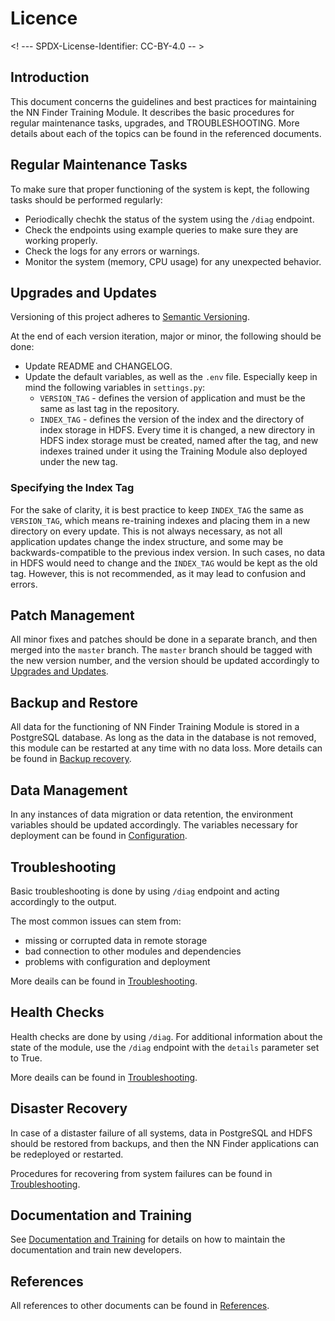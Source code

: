 # Licence

<! --- SPDX-License-Identifier: CC-BY-4.0  -- >

## Introduction

This document concerns the guidelines and best practices for maintaining the NN Finder Training Module. It describes the basic procedures for regular maintenance tasks, upgrades, and TROUBLESHOOTING. More details about each of the topics can be found in the referenced documents.

## Regular Maintenance Tasks

To make sure that proper functioning of the system is kept, the following tasks should be performed regularly:
- Periodically chechk the status of the system using the `/diag` endpoint.
- Check the endpoints using example queries to make sure they are working properly.
- Check the logs for any errors or warnings.
- Monitor the system (memory, CPU usage) for any unexpected behavior.

## Upgrades and Updates

Versioning of this project adheres to [Semantic Versioning](https://semver.org/spec/v2.0.0.html).

At the end of each version iteration, major or minor, the following should be done:
- Update README and CHANGELOG.
- Update the default variables, as well as the `.env` file. Especially keep in mind the following variables in `settings.py`:
  - `VERSION_TAG` - defines the version of application and must be the same as last tag in the repository.
  - `INDEX_TAG` - defines the version of the index and the directory of index storage in HDFS. Every time it is changed, a new directory in HDFS index storage must be created, named after the tag, and new indexes trained under it using the Training Module also deployed under the new tag.

### Specifying the Index Tag
  For the sake of clarity, it is best practice to keep `INDEX_TAG` the same as `VERSION_TAG`, which means re-training indexes and placing them in a new directory on every update. This is not always necessary, as not all application updates change the index structure, and some may be backwards-compatible to the previous index version. In such cases, no data in HDFS would need to change and the `INDEX_TAG` would be kept as the old tag. However, this is not recommended, as it may lead to confusion and errors.

## Patch Management

All minor fixes and patches should be done in a separate branch, and then merged into the `master` branch. The `master` branch should be tagged with the new version number, and the version should be updated accordingly to [Upgrades and Updates](#upgrades-and-updates).

## Backup and Restore

All data for the functioning of NN Finder Training Module is stored in a PostgreSQL database. As long as the data in the database is not removed, this module can be restarted at any time with no data loss. More details can be found in [Backup recovery](backup_recovery.md).

## Data Management

In any instances of data migration or data retention, the environment variables should be updated accordingly. The variables necessary for deployment can be found in [Configuration](CONFIGURATION.md).

## Troubleshooting

Basic troubleshooting is done by using `/diag` endpoint and acting accordingly to the output.

The most common issues can stem from:
- missing or corrupted data in remote storage
- bad connection to other modules and dependencies
- problems with configuration and deployment

More deails can be found in [Troubleshooting](TROUBLESHOOTING.md).

## Health Checks

Health checks are done by using `/diag`. For additional information about the state of the module, use the `/diag` endpoint with the `details` parameter set to True.

More deails can be found in [Troubleshooting](TROUBLESHOOTING.md).

## Disaster Recovery

In case of a distaster failure of all systems, data in PostgreSQL and HDFS should be restored from backups, and then the NN Finder applications can be redeployed or restarted.

Procedures for recovering from system failures can be found in [Troubleshooting](TROUBLESHOOTING.md).

## Documentation and Training

See [Documentation and Training](DOCUMENTATION-TRAINING.md) for details on how to maintain the documentation and train new developers.

## References

All references to other documents can be found in [References](REFERENCES.md).
